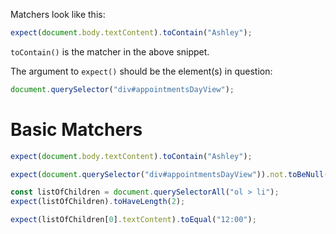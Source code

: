 Matchers look like this:

```js
expect(document.body.textContent).toContain("Ashley");
```

`toContain()` is the matcher in the above snippet.

The argument to `expect()` should be the element(s) in question:

```js
document.querySelector("div#appointmentsDayView");
```

# Basic Matchers

```js
expect(document.body.textContent).toContain("Ashley");
```

```js
expect(document.querySelector("div#appointmentsDayView")).not.toBeNull();
```

```js
const listOfChildren = document.querySelectorAll("ol > li");
expect(listOfChildren).toHaveLength(2);
```

```js
expect(listOfChildren[0].textContent).toEqual("12:00");
```
